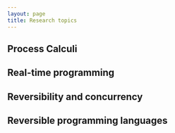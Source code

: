 ```yaml
---
layout: page
title: Research topics
---
```


## Process Calculi

## Real-time programming

## Reversibility and concurrency

## Reversible programming languages
